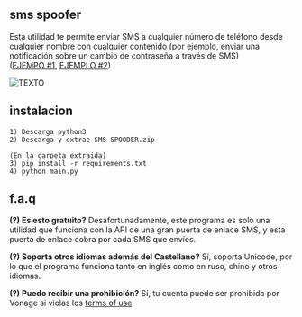## sms spoofer
Esta utilidad te permite enviar SMS a cualquier número de teléfono desde cualquier nombre con cualquier contenido (por ejemplo, enviar una notificación sobre un cambio de contraseña a través de SMS)  
([EJEMPO #1](https://i.imgur.com/SOmATqN.jpg), [EJEMPLO #2](https://i.imgur.com/Ll26s2U.jpg))

![TEXTO](https://i.imgur.com/zsosj2D.png)

## instalacion
```
1) Descarga python3
2) Descarga y extrae SMS SPOODER.zip

(En la carpeta extraida)
3) pip install -r requirements.txt
4) python main.py
```

## f.a.q
**(?) Es esto gratuito?**
Desafortunadamente, este programa es solo una utilidad que funciona con la API de una gran puerta de enlace SMS, y esta puerta de enlace cobra por cada SMS que envíes.

**(?) Soporta otros idiomas además del Castellano?**
Sí, soporta Unicode, por lo que el programa funciona tanto en inglés como en ruso, chino y otros idiomas.

**(?) Puedo recibir una prohibición?**
Sí, tu cuenta puede ser prohibida por Vonage si violas los [terms of use](https://www.vonage.com/legal/communications-apis/terms-of-use/)


